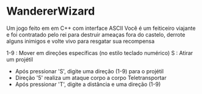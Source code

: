# WandererWizard
Um jogo feito em em C++ com interface ASCII
Você é um feiticeiro viajante e foi contratado pelo rei para destruir ameaças fora do castelo, derrote alguns inimigos e volte vivo para resgatar sua recompensa  

1-9 : Mover em direções específicas (no estilo teclado numérico)
S   : Atirar um projétil
- Após pressionar 'S', digite uma direção (1-9) para o projétil
- Direção '5' realiza um ataque corpo a corpo
Teletransportar
- Após pressionar 'T', digite a distância e uma direção (1-9)
